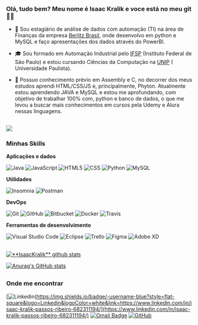 <h3>Olá, tudo bem? Meu nome é Isaac Kralik e voce está no meu git 👋😁</h3>

- 💼 Sou estagiário de análise de dados com automação (TI) na área de Finanças da empresa <a href="https://www.berlitz.com/pt-br">Berlitz Brasil</a>, onde desenvolvo em python e MySQL e faço apresentações dos dados através do PowerBI. 

- 🎓 Sou formado em Automação Industrial pelo <a href="https://spo.ifsp.edu.br/ ">IFSP</a> (Instituto Federal de São Paulo) e estou cursando Ciências da Computação na <a href="https://www.unip.br/">UNIP</a> ( Universidade Paulista).

- 🌱 Possuo conhecimento prévio em Assembly e C, no decorrer dos meus estudos aprendi HTML/CSS/JS e, principalmente, Phyton. Atualmente estou aprendendo JAVA e MySQL e estou me aprofundando, com objetivo de trabalhar 100% com, python e banco de dados, o que me levou a buscar mais conhecimentos em cursos pela Udemy e Alura nessas linguagens.

##

![](https://komarev.com/ghpvc/?username=iuricode&color=006bed)

<h3>Minhas Skills</h3>

**Aplicações e dados**


![Java](https://img.shields.io/badge/-Java-333333?style=flat&logo=Java&logoColor=007396)
![JavaScript](https://img.shields.io/badge/-JavaScript-333333?style=flat&logo=javascript)
![HTML5](https://img.shields.io/badge/-HTML5-333333?style=flat&logo=HTML5)
![CSS](https://img.shields.io/badge/-CSS-333333?style=flat&logo=CSS3&logoColor=1572B6)
![Python](https://img.shields.io/badge/-Flutter-333333?style=flat&logo=Flutter)
![MySQL](https://img.shields.io/badge/-MySQL-333333?style=flat&logo=mysql)

**Utilidades**

![Insomnia](https://img.shields.io/badge/-Insomnia-333333?style=flat&logo=insomnia)
![Postman](https://img.shields.io/badge/-Postman-333333?style=flat&logo=postman)

**DevOps**

![Git](https://img.shields.io/badge/-Git-333333?style=flat&logo=git)
![GitHub](https://img.shields.io/badge/-GitHub-333333?style=flat&logo=github)
![Bitbucket](https://img.shields.io/badge/-Bitbucket-333333?style=flat&logo=bitbucket)
![Docker](https://img.shields.io/badge/-Docker-333333?style=flat&logo=docker)
![Travis](https://img.shields.io/badge/-Travis-333333?style=flat&logo=travis)

**Ferramentas de desenvolvimento**

![Visual Studio Code](https://img.shields.io/badge/-Visual%20Studio%20Code-333333?style=flat&logo=visual-studio-code&logoColor=007ACC)
![Eclipse](https://img.shields.io/badge/-Eclipse-333333?style=flat&logo=eclipse-ide&logoColor=2C2255)
![Trello](https://img.shields.io/badge/-Trello-333333?style=flat&logo=trello&logoColor=007ACC)
![Figma](https://img.shields.io/badge/-Figma-333333?style=flat&logo=figma&logoColor=007ACC)
![Adobe XD](https://img.shields.io/badge/-Adobe%20XD-333333?style=flat&logo=adobe-xd&logoColor=007ACC)

<br/>

<a href="https://github.com/Gurupreet">
 <img align="center" src="https://github-readme-stats.vercel.app/api?username=vanessaswerts&show_icons=true&theme=dracula&line_height=27" alt="**IsaacKralik** github stats"/>
</a>

[![Anurag's GitHub stats](https://github-readme-stats.vercel.app/api/top-langs/?username=isaackralik&count_private=true&layout=compact&langs_count=16&theme=radical&layout=compact)](https://github.com/IsaacKralik)
 
 ##

[instagram]: https://www.instagram.com/isaac_kralik/
[linkedin]: https://www.linkedin.com/in/isaac-kralik-passos-ribeiro-682311194/

<h3>Onde me encontrar</h3>

[![Linkedin](https://img.shields.io/badge/-username-blue?style=flat-square&logo=Linkedin&logoColor=white&link=https://www.linkedin.com/in/isaac-kralik-passos-ribeiro-682311194/](https://www.linkedin.com/in/isaac-kralik-passos-ribeiro-682311194/)
[![Gmail Badge](https://img.shields.io/badge/-seuemail@email.com-006bed?style=flat-square&logo=Gmail&logoColor=white&link=mailto:SEU-EMAIL)](mailto:SEU-EMAIL)
[![GitHub](https://img.shields.io/github/followers/iuricode?label=follow&style=social)](https://github.com/IsaacKralik)
